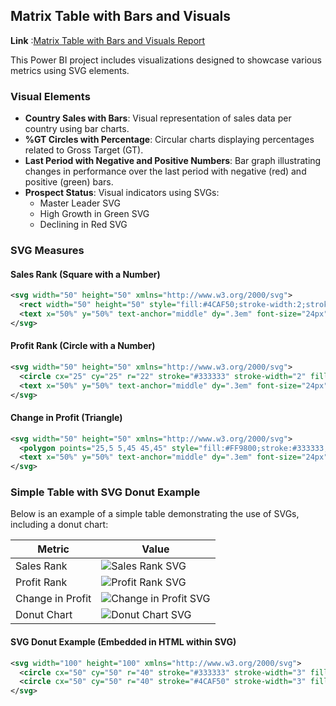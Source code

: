 

## Matrix Table with Bars and Visuals 
**Link** :[Matrix Table with Bars and Visuals Report](https://app.powerbi.com/view?r=eyJrIjoiZDViYjc5YWEtMzEyZC00NWE1LTkwOTktZmIzODBiYjdmNjgyIiwidCI6IjZhMTgyNzllLTgzMzktNGFhYS1hZDliLTViYjdjMmU4ZDE2YiJ9 "Matrix Table with Bars and Visuals Report")

This Power BI project includes visualizations designed to showcase various metrics using SVG elements.

### Visual Elements

- **Country Sales with Bars**: Visual representation of sales data per country using bar charts.
- **%GT Circles with Percentage**: Circular charts displaying percentages related to Gross Target (GT).
- **Last Period with Negative and Positive Numbers**: Bar graph illustrating changes in performance over the last period with negative (red) and positive (green) bars.
- **Prospect Status**: Visual indicators using SVGs:
  - Master Leader SVG
  - High Growth in Green SVG
  - Declining in Red SVG

### SVG Measures

#### Sales Rank (Square with a Number)

```xml
<svg width="50" height="50" xmlns="http://www.w3.org/2000/svg">
  <rect width="50" height="50" style="fill:#4CAF50;stroke-width:2;stroke:#333333;" />
  <text x="50%" y="50%" text-anchor="middle" dy=".3em" font-size="24px" fill="white">1</text>
</svg>
```

#### Profit Rank (Circle with a Number)

```xml
<svg width="50" height="50" xmlns="http://www.w3.org/2000/svg">
  <circle cx="25" cy="25" r="22" stroke="#333333" stroke-width="2" fill="#2196F3" />
  <text x="50%" y="50%" text-anchor="middle" dy=".3em" font-size="24px" fill="white">2</text>
</svg>
```

#### Change in Profit (Triangle)

```xml
<svg width="50" height="50" xmlns="http://www.w3.org/2000/svg">
  <polygon points="25,5 5,45 45,45" style="fill:#FF9800;stroke:#333333;stroke-width:2" />
  <text x="50%" y="50%" text-anchor="middle" dy=".3em" font-size="24px" fill="white">+10%</text>
</svg>
```

### Simple Table with SVG Donut Example

Below is an example of a simple table demonstrating the use of SVGs, including a donut chart:

| Metric       | Value     |
|--------------|-----------|
| Sales Rank   | ![Sales Rank SVG](sales_rank.svg) |
| Profit Rank  | ![Profit Rank SVG](profit_rank.svg) |
| Change in Profit | ![Change in Profit SVG](change_profit.svg) |
| Donut Chart  | ![Donut Chart SVG](donut_chart.svg) |

#### SVG Donut Example (Embedded in HTML within SVG)

```xml
<svg width="100" height="100" xmlns="http://www.w3.org/2000/svg">
  <circle cx="50" cy="50" r="40" stroke="#333333" stroke-width="3" fill="transparent" />
  <circle cx="50" cy="50" r="40" stroke="#4CAF50" stroke-width="3" fill="transparent" stroke-dasharray="25, 100" transform="rotate(-90 50 50)" />
</svg>
```

